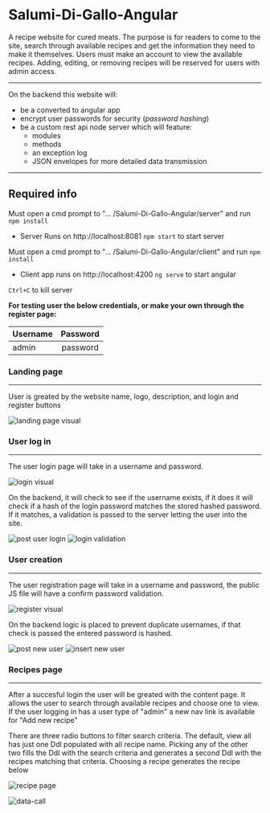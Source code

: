 # Salumi-Di-Gallo-Angular
 A recipe website for cured meats. The purpose is for readers to come to the site, search through available recipes and get the information they need to make it themselves. Users must make an account to view the available recipes. Adding, editing, or removing recipes will be reserved for users with admin access.

 ****

On the backend this website will:
 - be a converted to angular app
 - encrypt user passwords for security (*password hashing*)
 - be a custom rest api node server which will feature:
    - modules
    - methods
    - an exception log
    - JSON envelopes for more detailed data transmission 

 ****
## Required info
 Must open a cmd prompt to "... /Salumi-Di-Gallo-Angular/server" and run `npm install`
 - Server Runs on http://localhost:8081 
 `npm start` to start server


 Must open a cmd prompt to "... /Salumi-Di-Gallo-Angular/client" and run `npm install`
 - Client app runs on http://localhost:4200
 `ng serve` to start angular


 `Ctrl+C` to kill server

 **For testing user the below credentials, or make your own through the register page:**

 
| Username      | Password      | 
| ------------- |:-------------:| 
| admin         | password      | 
   

### Landing page
***
User is greated by the website name, logo, description, and login and register buttons

![landing page visual](server/readme-images/landing/landing-screen.png)


### User log in
***
The user login page will take in a username and password. 

![login visual](server/readme-images/login/login-screen.png)

On the backend, it will check to see if the username exists, if it does it will check if a hash of the login password matches the stored hashed password. If it matches, a validation is passed to the server letting the user into the site.

![post user login](server/readme-images/login/post-user-login.png)
![login validation](server/readme-images/login/login-validation.png)

### User creation
***
The user registration page will take in a username and password, the public JS file will have a confirm password validation. 

![register visual](server/readme-images/register/register-page.png)


On the backend logic is placed to prevent duplicate usernames, if that check is passed the entered password is hashed.

![post new user](server/readme-images/register/post-new-user.png)
![insert new user](server/readme-images/register/insert-new-user.png)


### Recipes page
***
After a succesful login the user will be greated with the content page. It allows the user to search through available recipes and choose one to view.
If the user logging in has a user type of "admin" a new nav link is available for "Add new recipe"

There are three radio buttons to filter search criteria. The default, view all has just one Ddl populated with all recipe name. Picking any of the other two fills the Ddl with the search criteria and generates a second Ddl with the recipes matching that criteria. Choosing a recipe generates the recipe below

![recipe page](server/readme-images/recipe/recipe-screen.png)

![data-call](server/readme-images/recipe/data-call.png)
